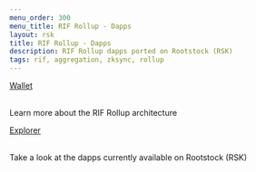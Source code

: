 ```yaml
---
menu_order: 300
menu_title: RIF Rollup - Dapps
layout: rsk
title: RIF Rollup - Dapps
description: RIF Rollup dapps ported on Rootstock (RSK)
tags: rif, aggregation, zksync, rollup
---
```


<div class="container the-stack">
  <div class="row rif_blue_text">
    <div class="col">
      <div class="rns-index-box">
        <a href="http://wallet.dev.aggregation.rifcomputing.net/" rel="noopener noreferrer">Wallet</a>
        <br />
        <br />
        <p>Learn more about the RIF Rollup architecture</p>
      </div>
    </div>
    <div class="col">
      <div class="rns-index-box">
        <a href="http://explorer.dev.aggregation.rifcomputing.net/" rel="noopener noreferrer">Explorer</a>
        <br />
        <br />
        <p>Take a look at the dapps currently available on Rootstock (RSK)</p>
      </div>
    </div>
  </div>
</div>